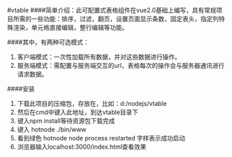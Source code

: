 #vtable
####简单介绍：此可配置式表格组件在vue2.0基础上编写，具有常规项目所需的一些功能：排序，过滤，翻页，设置页面显示条数，固定表头，指定列特殊渲染，单元格直接编辑，整行编辑等功能。

####其中，有两种可选模式：
1. 客户端模式：一次性加载所有数据，并对这些数据进行操作。
2. 服务端模式：需配置与服务端交互的url，表格每次的操作会与服务器通讯进行请求数据。

####安装
1. 下载此项目的压缩包，存放在，比如：d:/nodejs/vtable
2. 然后在cmd中键入此地址，到达vtable目录下
3. 键入npm install等待资源包下载完成
4. 键入 hotnode ./bin/www 
5. 看到绿色 hotnode  node process restarted 字样表示成功启动
6. 浏览器输入localhost:3000/index.html查看效果
